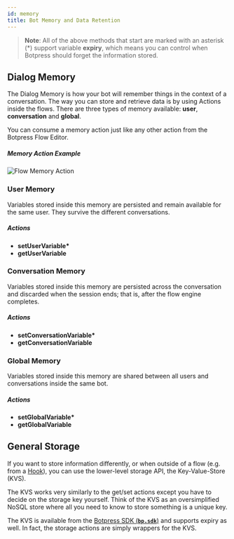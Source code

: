 ```yaml
---
id: memory
title: Bot Memory and Data Retention
---
```


> **Note**: All of the above methods that start are marked with an asterisk (\*) support variable **expiry**, which means you can control when Botpress should forget the information stored.

## Dialog Memory

The Dialog Memory is how your bot will remember things in the context of a conversation. The way you can store and retrieve data is by using Actions inside the flows. There are three types of memory available: **user**, **conversation** and **global**.

You can consume a memory action just like any other action from the Botpress Flow Editor.

##### Memory Action Example

![Flow Memory Action](assets/flow-memory-action.jpg)

### User Memory

Variables stored inside this memory are persisted and remain available for the same user. They survive the different conversations.

##### Actions

- **setUserVariable\***
- **getUserVariable**

### Conversation Memory

Variables stored inside this memory are persisted across the conversation and discarded when the session ends; that is, after the flow engine completes.

##### Actions

- **setConversationVariable\***
- **getConversationVariable**

### Global Memory

Variables stored inside this memory are shared between all users and conversations inside the same bot.

##### Actions

- **setGlobalVariable\***
- **getGlobalVariable**

## General Storage

If you want to store information differently, or when outside of a flow (e.g. from a [Hook](./code)), you can use the lower-level storage API, the Key-Value-Store (KVS).

The KVS works very similarly to the get/set actions except you have to decide on the storage key yourself. Think of the KVS as an oversimplified NoSQL store where all you need to know to store something is a unique key.

The KVS is available from the [Botpress SDK (**`bp.sdk`**)](https://botpress.io/reference/modules/_botpress_sdk_.kvs.html) and supports expiry as well. In fact, the storage actions are simply wrappers for the KVS.
